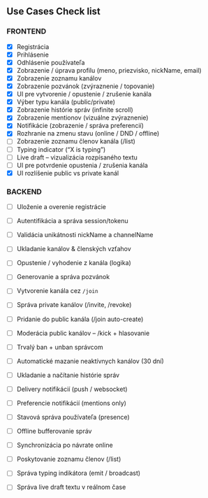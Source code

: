 ## Use Cases Check list

### FRONTEND

- [x] Registrácia
- [x] Prihlásenie
- [x] Odhlásenie používateľa
- [x] Zobrazenie / úprava profilu (meno, priezvisko, nickName, email)
- [x] Zobrazenie zoznamu kanálov
- [x] Zobrazenie pozvánok (zvýraznenie / topovanie)
- [x] UI pre vytvorenie / opustenie / zrušenie kanála
- [x] Výber typu kanála (public/private)
- [x] Zobrazenie histórie správ (infinite scroll)
- [x] Zobrazenie mentionov (vizuálne zvýraznenie)
- [x] Notifikácie (zobrazenie / správa preferencií)
- [x] Rozhranie na zmenu stavu (online / DND / offline)
- [ ] Zobrazenie zoznamu členov kanála (/list)
- [ ] Typing indicator (“X is typing”)
- [ ] Live draft – vizualizácia rozpísaného textu
- [ ] UI pre potvrdenie opustenia / zrušenia kanála
- [x] UI rozlíšenie public vs private kanál

### BACKEND

- [ ] Uloženie a overenie registrácie
- [ ] Autentifikácia a správa session/tokenu
- [ ] Validácia unikátnosti nickName a channelName
- [ ] Ukladanie kanálov & členských vzťahov
- [ ] Opustenie / vyhodenie z kanála (logika)
- [ ] Generovanie a správa pozvánok
- [ ] Vytvorenie kanála cez `/join`
- [ ] Správa private kanálov (/invite, /revoke)
- [ ] Pridanie do public kanála (/join auto-create)
- [ ] Moderácia public kanálov – /kick + hlasovanie
- [ ] Trvalý ban + unban správcom
- [ ] Automatické mazanie neaktívnych kanálov (30 dní)
- [ ] Ukladanie a načítanie histórie správ
- [ ] Delivery notifikácií (push / websocket)
- [ ] Preferencie notifikácií (mentions only)
- [ ] Stavová správa používateľa (presence)
- [ ] Offline bufferovanie správ
- [ ] Synchronizácia po návrate online
- [ ] Poskytovanie zoznamu členov (/list)
- [ ] Správa typing indikátora (emit / broadcast)
- [ ] Správa live draft textu v reálnom čase

